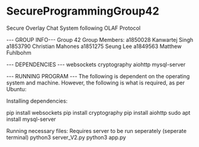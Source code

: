 # SecureProgrammingGroup42
Secure Overlay Chat System following OLAF Protocol

--- GROUP INFO--- 
Group 42
Group Members: a1850028 Kanwartej Singh a1853790 Christian Mahones a1851275 Seung Lee a1849563 Matthew Fuhlbohm

--- DEPENDENCIES --- 
websockets
cryptography
aiohttp
mysql-server

--- RUNNING PROGRAM --- 
The following is dependent on the operating system and machine. However, the following is what is required, as per Ubuntu:

Installing dependencies:

pip install websockets
pip install cryptography
pip install aiohttp
sudo apt install mysql-server

Running necessary files: Requires server to be run seperately (seperate terminal)
python3 server_V2.py
python3 app.py
